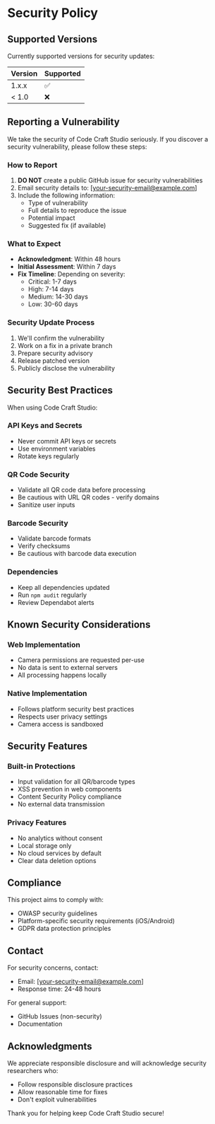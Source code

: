 # Security Policy

## Supported Versions

Currently supported versions for security updates:

| Version | Supported          |
| ------- | ------------------ |
| 1.x.x   | :white_check_mark: |
| < 1.0   | :x:                |

## Reporting a Vulnerability

We take the security of Code Craft Studio seriously. If you discover a security vulnerability, please follow these steps:

### How to Report

1. **DO NOT** create a public GitHub issue for security vulnerabilities
2. Email security details to: [your-security-email@example.com]
3. Include the following information:
   - Type of vulnerability
   - Full details to reproduce the issue
   - Potential impact
   - Suggested fix (if available)

### What to Expect

- **Acknowledgment**: Within 48 hours
- **Initial Assessment**: Within 7 days
- **Fix Timeline**: Depending on severity:
  - Critical: 1-7 days
  - High: 7-14 days
  - Medium: 14-30 days
  - Low: 30-60 days

### Security Update Process

1. We'll confirm the vulnerability
2. Work on a fix in a private branch
3. Prepare security advisory
4. Release patched version
5. Publicly disclose the vulnerability

## Security Best Practices

When using Code Craft Studio:

### API Keys and Secrets
- Never commit API keys or secrets
- Use environment variables
- Rotate keys regularly

### QR Code Security
- Validate all QR code data before processing
- Be cautious with URL QR codes - verify domains
- Sanitize user inputs

### Barcode Security
- Validate barcode formats
- Verify checksums
- Be cautious with barcode data execution

### Dependencies
- Keep all dependencies updated
- Run `npm audit` regularly
- Review Dependabot alerts

## Known Security Considerations

### Web Implementation
- Camera permissions are requested per-use
- No data is sent to external servers
- All processing happens locally

### Native Implementation
- Follows platform security best practices
- Respects user privacy settings
- Camera access is sandboxed

## Security Features

### Built-in Protections
- Input validation for all QR/barcode types
- XSS prevention in web components
- Content Security Policy compliance
- No external data transmission

### Privacy Features
- No analytics without consent
- Local storage only
- No cloud services by default
- Clear data deletion options

## Compliance

This project aims to comply with:
- OWASP security guidelines
- Platform-specific security requirements (iOS/Android)
- GDPR data protection principles

## Contact

For security concerns, contact:
- Email: [your-security-email@example.com]
- Response time: 24-48 hours

For general support:
- GitHub Issues (non-security)
- Documentation

## Acknowledgments

We appreciate responsible disclosure and will acknowledge security researchers who:
- Follow responsible disclosure practices
- Allow reasonable time for fixes
- Don't exploit vulnerabilities

Thank you for helping keep Code Craft Studio secure!